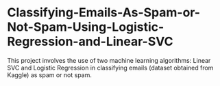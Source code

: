 # Classifying-Emails-As-Spam-or-Not-Spam-Using-Logistic-Regression-and-Linear-SVC
This project involves the use of two machine learning algorithms: Linear SVC and Logistic Regression in classifying emails (dataset obtained from Kaggle) as spam or not spam.
